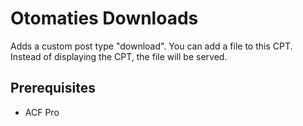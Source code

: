 # Otomaties Downloads

Adds a custom post type "download". You can add a file to this CPT. Instead of displaying the CPT, the file will be served.

## Prerequisites

- ACF Pro
